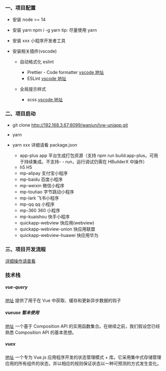 <h3>一、项目配置</h3>

- 安装 node >= 14
- 安装 yarn npm i -g yarn tip: 尽量使用 yarn
- 安装 xxx 小程序开发者工具
- 安装相关插件(vscode)

  - 自动格式化 eslint

    - Prettier - Code formatter [vscode 地址](https://marketplace.visualstudio.com/items?itemName=esbenp.prettier-vscode)
    - ESLint [vscode 地址](https://marketplace.visualstudio.com/items?itemName=dbaeumer.vscode-eslint)

  - 全局提示样式
    - scss [vscode 地址](https://marketplace.visualstudio.com/items?itemName=mrmlnc.vscode-scss)

<h3>二、项目启动</h3>

- git clone http://192.168.3.67:8099/wanjun/lyw-uniapp.git
- yarn
- yarn xxx 详细请看 package.json

  - app-plus app 平台生成打包资源（支持 npm run build:app-plus，可用于持续集成。不支持- - run，运行调试仍需在 HBuilderX 中操作）
  - h5 H5
  - mp-alipay 支付宝小程序
  - mp-baidu 百度小程序
  - mp-weixin 微信小程序
  - mp-toutiao 字节跳动小程序
  - mp-lark 飞书小程序
  - mp-qq qq 小程序
  - mp-360 360 小程序
  - mp-kuaishou 快手小程序
  - quickapp-webview 快应用(webview)
  - quickapp-webview-union 快应用联盟
  - quickapp-webview-huawei 快应用华为

<h3>三、项目开发流程</h3>

[详细操作请查看](./doc/Git使用规范.md)

<h3>技术栈</h3>
<h5>vue-query</h5>

[地址](https://vue-query.vercel.app/#/) 提供了用于在 Vue 中获取、缓存和更新异步数据的钩子

<h5>vueuse 暂未使用</h5>

[地址](https://github.com/vueuse/vueuse) 一个基于 Composition API 的实用函数集合。在继续之前，我们假设您已经熟悉 Composition API 的基本思想。

<h5>vuex</h5>

[地址](https://next.vuex.vuejs.org/zh/index.html) 一个专为 Vue.js 应用程序开发的状态管理模式 + 库。它采用集中式存储管理应用的所有组件的状态，并以相应的规则保证状态以一种可预测的方式发生变化。
